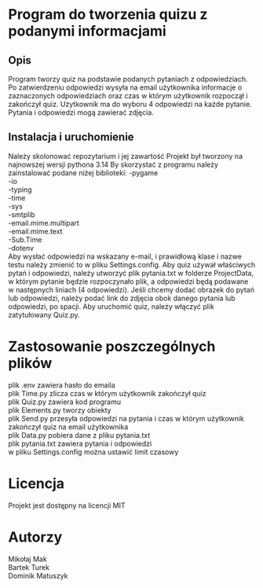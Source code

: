 # Program do tworzenia quizu z podanymi informacjami

## Opis
Program tworzy quiz na podstawie podanych pytaniach z odpowiedziach.
Po zatwierdzeniu odpowiedzi wysyła na email użytkownika informacje o zaznaczonych odpowiedziach oraz czas w którym użytkownik rozpoczął i zakończył quiz.
Użytkownik ma do wyboru 4 odpowiedzi na każde pytanie.
Pytania i odpowiedzi mogą zawierać zdjęcia.

## Instalacja i uruchomienie
Należy skolonować repozytarium i jej zawartość
Projekt był tworzony na najnowszej wersji pythona 3.14
By skorzystać z programu należy zainstalować podane niżej biblioteki:
-pygame<br>
-io<br>
-typing<br>
-time<br>
-sys<br>
-smtplib<br>
-email.mime.multipart<br>
-email.mime.text<br>
-Sub.Time<br>
-dotenv<br>
Aby wysłać odpowiedzi na wskazany e-mail, i prawidłową klase i nazwe testu należy zmienić to w pliku Settings.config.
Aby quiz używał właściwych pytań i odpowiedzi, należy utworzyć plik pytania.txt w folderze ProjectData, w którym pytanie będzie rozpoczynało plik, a odpowiedzi będą podawane w następnych liniach (4 odpowiedzi). Jeśli chcemy dodać obrazek do pytań lub odpowiedzi, należy podać link do zdjęcia obok danego pytania lub odpowiedzi, po spacji.
Aby uruchomić quiz, należy włączyć plik zatytułowany Quiz.py.

# Zastosowanie poszczególnych plików
plik .env zawiera hasło do emaila<br>
plik Time.py zlicza czas w którym użytkownik zakończył quiz<br>
plik Quiz.py zawiera kod programu<br>
plik Elements.py tworzy obiekty<br>
plik Send.py przesyła odpowiedzi na pytania i czas w którym użytkownik zakończył quiz na email użytkownika<br>
plik Data.py pobiera dane z pliku pytania.txt<br>
plik pytania.txt zawiera pytania i odpowiedzi<br>
w pliku Settings.config można ustawić limit czasowy<br>


# Licencja
Projekt jest dostępny na licencji MIT


# Autorzy
Mikołaj Mak<br>
Bartek Turek<br>
Dominik Matuszyk<br>

